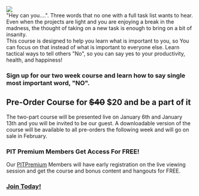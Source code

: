 <div class="flex section" style="align-items: center;">
<div>
<img src="https://i.imgur.com/EQiriTD.png">
</div>
<div style="width: 500px;">
"Hey can you....". Three words that no one with a full task list wants to hear. Even when the projects are light and you are enjoying a break in the madness, the thought of taking on a new task is enough to bring on a bit of insanity.
</div>
</div>
<div class="section">
This course is designed to help you learn what is important to you, so You can focus on that instead of what is important to everyone else. Learn tactical ways to tell others "No", so you can say yes to your productivity, health, and happiness!

<h3>Sign up for our two week course and learn how to say single most important word, "NO". </h3>
</div>


<div class="section">
<div class="center" style="width: 500px;">
<h2 class="">Pre-Order Course for <strike>$40</strike> $20 and be a part of it</h2>
The two-part course will be presented live on January 6th and January 13th and you will be invited to be our guest. A downloadable version of the course will be available to all pre-orders the following week and will go on sale in February.


<form action="/buy/say-no" method="POST" class="center">
<script
  src="https://checkout.stripe.com/checkout.js" class="stripe-button"
  data-key="pk_live_kDLC8qiW74z3zUMfXQBjEfjD"
  data-amount="2000"
  data-name="Productivity in Tech"
  data-description="Say No Course"
  data-image=""
  data-locale="auto"
  data-label = "Pre-Order">
</script>
</form>

</div>

<div class="center" style="width: 500px">
<h3>PIT Premium Members Get Access For FREE!</h3>	
Our <a href="/join" class="black">PITPremium</a> Members will have early registration on the live viewing session and get the course and bonus content and hangouts for FREE.
	<h3><a href="/join" class="blue">Join Today!</a></h3>
</div>
</div>
